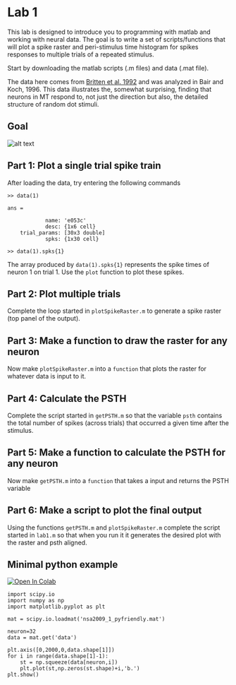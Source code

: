 # Lab 1

This lab is designed to introduce you to programming with matlab and working with neural data. The goal is to write a set of scripts/functions that will plot a spike raster and peri-stimulus time histogram for spikes responses to multiple trials of a repeated stimulus.

Start by downloading the matlab scripts (.m files) and data (.mat file).

The data here comes from [Britten et al. 1992](http://www.neuralsignal.org/data/09/nsa2009.1.html) and was analyzed in Bair and Koch, 1996. This data illustrates the, somewhat surprising, finding that neurons in MT respond to, not just the direction but also, the detailed structure of random dot stimuli.


## Goal

![alt text](https://github.com/stevensonlab/teaching/raw/master/sand/labs/lab1/assets/output.png)

## Part 1: Plot a single trial spike train

After loading the data, try entering the following commands

	>> data(1)

	ans = 

	            name: 'e053c'
        	    desc: {1x6 cell}
    	trial_params: [30x3 double]
    	        spks: {1x30 cell}

	>> data(1).spks{1}

The array produced by `data(1).spks{1}` represents the spike times of neuron 1 on trial 1. Use the `plot` function to plot these spikes.

## Part 2: Plot multiple trials

Complete the loop started in `plotSpikeRaster.m` to generate a spike raster (top panel of the output).

## Part 3: Make a function to draw the raster for any neuron

Now make `plotSpikeRaster.m` into a `function` that plots the raster for whatever data is input to it.

## Part 4: Calculate the PSTH

Complete the script started in `getPSTH.m` so that the variable `psth` contains the total number of spikes (across trials) that occurred a given time after the stimulus.

## Part 5: Make a function to calculate the PSTH for any neuron

Now make `getPSTH.m` into a `function` that takes a input and returns the PSTH variable

## Part 6: Make a script to plot the final output

Using the functions `getPSTH.m` and `plotSpikeRaster.m` complete the script started in `lab1.m` so that when you run it it generates the desired plot with the raster and psth aligned.

## Minimal python example

[![Open In Colab](https://colab.research.google.com/assets/colab-badge.svg)](https://colab.research.google.com/drive/1G7Voifmv11MMGVe5ng1Upg5OeOBL3BID?usp=sharing)

	import scipy.io
	import numpy as np
	import matplotlib.pyplot as plt

	mat = scipy.io.loadmat('nsa2009_1_pyfriendly.mat')

	neuron=32
	data = mat.get('data')

	plt.axis([0,2000,0,data.shape[1]])
	for i in range(data.shape[1]-1):
    	st = np.squeeze(data[neuron,i])
    	plt.plot(st,np.zeros(st.shape)+i,'b.')
	plt.show()
